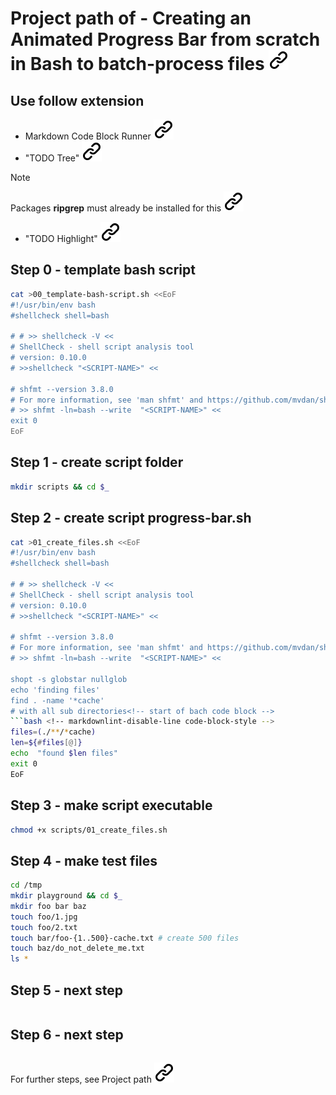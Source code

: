 # Project path of - Creating an Animated Progress Bar from scratch in Bash to batch-process files [![alt text][1]](https://www.youtube.com/watch?v=U4CzyBXyOms)
<!-- keep the format ktf-->
## Use follow extension
<!-- ktf -->
- Markdown Code Block Runner [![alt text][1]](https://open-vsx.org/extension/renathossain/markdown-runner)
- "TODO Tree" [![alt text][1]](https://open-vsx.org/extension/Gruntfuggly/todo-tree)
<!-- ktf -->
>[!NOTE]
> Packages **ripgrep** must already be installed for this [![alt text][1]](https://packages.debian.org/sid/ripgrep)
<!-- ktf -->
- "TODO Highlight" [![alt text][1]](https://open-vsx.org/extension/wayou/vscode-todo-highlight)

## Step 0 - template bash script
<!-- start of bach code block -->
```bash <!-- markdownlint-disable-line code-block-style -->
cat >00_template-bash-script.sh <<EoF
#!/usr/bin/env bash
#shellcheck shell=bash

# # >> shellcheck -V <<
# ShellCheck - shell script analysis tool
# version: 0.10.0
# >>shellcheck "<SCRIPT-NAME>" <<

# shfmt --version 3.8.0
# For more information, see 'man shfmt' and https://github.com/mvdan/sh.
# >> shfmt -ln=bash --write  "<SCRIPT-NAME>" <<
exit 0
EoF
```
<!-- end of bach code block -->
<!-- ktf -->
## Step 1 - create script folder
<!-- start of bach code block -->
```bash <!-- markdownlint-disable-line code-block-style -->
mkdir scripts && cd $_
```
<!-- end of bach code block -->
<!-- ktf -->
## Step 2 - create script progress-bar.sh
<!-- start of bach code block -->
```bash <!-- markdownlint-disable-line code-block-style -->
cat >01_create_files.sh <<EoF
#!/usr/bin/env bash
#shellcheck shell=bash

# # >> shellcheck -V <<
# ShellCheck - shell script analysis tool
# version: 0.10.0
# >>shellcheck "<SCRIPT-NAME>" <<

# shfmt --version 3.8.0
# For more information, see 'man shfmt' and https://github.com/mvdan/sh.
# >> shfmt -ln=bash --write  "<SCRIPT-NAME>" <<

shopt -s globstar nullglob
echo 'finding files'
find . -name '*cache'
# with all sub directories<!-- start of bach code block -->
```bash <!-- markdownlint-disable-line code-block-style -->
files=(./**/*cache)
len=${#files[@]}
echo  "found $len files"
exit 0
EoF
```
<!-- end of bach code block -->
<!-- ktf -->
## Step 3 - make script executable
<!-- start of bach code block -->
```bash <!-- markdownlint-disable-line code-block-style -->
chmod +x scripts/01_create_files.sh
```
<!-- end of bach code block -->
<!-- ktf -->
## Step 4 - make test files
<!-- start of bach code block -->
```bash <!-- markdownlint-disable-line code-block-style -->
cd /tmp
mkdir playground && cd $_
mkdir foo bar baz
touch foo/1.jpg
touch foo/2.txt
touch bar/foo-{1..500}-cache.txt # create 500 files
touch baz/do_not_delete_me.txt
ls *
```
<!-- end of bach code block -->
<!-- ktf -->
## Step 5 - next step
<!-- start of bach code block -->
```bash <!-- markdownlint-disable-line code-block-style -->
```
<!-- end of bach code block -->
<!-- ktf -->
## Step 6 - next step
<!-- start of bach code block -->
```bash <!-- markdownlint-disable-line code-block-style -->
```
<!-- end of bach code block -->
<!-- ktf -->
For further steps, see Project path [![alt text][1]](project_path.md)
<!-- make folder and download the link sign via curl -->
<!-- mkdir -p img && curl --create-dirs --output-dir img -O  "https://raw.githubusercontent.com/MathiasStadler/link_symbol_svg/refs/heads/main/link_symbol.svg"-->
<!-- Link sign - Don't Found a better way :-( - You know a better method? - **send me a email** -->
[1]: ./img/link_symbol.svg
<!-- keep the format -->
